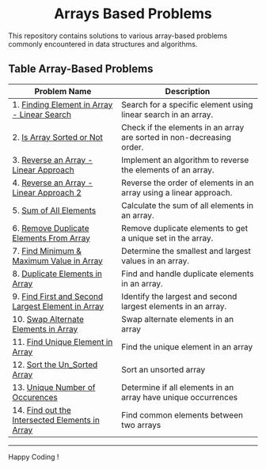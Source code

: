 <h1 align='center'>Arrays Based Problems</h1>
This repository contains solutions to various array-based problems commonly encountered in data structures and algorithms.

## Table Array-Based Problems

| Problem Name                                      | Description                                                          |
|---------------------------------------------------|----------------------------------------------------------------------|
| 1. [Finding Element in Array - Linear Search](https://github.com/JawadSher/Data-Structures-Algorithms-Based-Problems/tree/main/4%20-%20Arrays%20Based%20Problems/Finding%20Element%20in%20Array%20-%20Linear%20Search)           | Search for a specific element using linear search in an array.        |
| 2. [Is Array Sorted or Not](https://github.com/JawadSher/Data-Structures-Algorithms-Based-Problems/tree/main/4%20-%20Arrays%20Based%20Problems/Is%20Array%20Sorted%20or%20Not)                            | Check if the elements in an array are sorted in non-decreasing order.  |
| 3. [Reverse an Array - Linear Approach](https://github.com/JawadSher/Data-Structures-Algorithms-Based-Problems/tree/main/4%20-%20Arrays%20Based%20Problems/Reverse%20an%20Array%20-%20Linear%20Approach)                 | Implement an algorithm to reverse the elements of an array.           |
| 4. [Reverse an Array - Linear Approach 2](https://github.com/JawadSher/Data-Structures-Algorithms-Based-Problems/tree/main/4%20-%20Arrays%20Based%20Problems/Reverse%20an%20Array%20-%20Linear%20Approach%202)               | Reverse the order of elements in an array using a linear approach.    |
| 5. [Sum of All Elements](https://github.com/JawadSher/Data-Structures-Algorithms-Based-Problems/tree/main/4%20-%20Arrays%20Based%20Problems/Sum%20of%20All%20Elements)                               | Calculate the sum of all elements in an array.                         |
| 6. [Remove Duplicate Elements From Array](https://github.com/JawadSher/Data-Structures-Algorithms-Based-Problems/tree/main/4%20-%20Arrays%20Based%20Problems/Remove%20Duplicate%20Elements%20From%20Array)               | Remove duplicate elements to get a unique set in the array.           |
| 7. [Find Minimum & Maximum Value in Array](https://github.com/JawadSher/Data-Structures-Algorithms-Based-Problems/tree/main/4%20-%20Arrays%20Based%20Problems/Find%20Minimum%20%26%20Maximum%20Value%20in%20Array)              | Determine the smallest and largest values in an array.                |
| 8. [Duplicate Elements in Array](https://github.com/JawadSher/Data-Structures-Algorithms-Based-Problems/tree/main/4%20-%20Arrays%20Based%20Problems/Duplicate%20Elements%20in%20Array)                       | Find and handle duplicate elements in an array.                        |
| 9. [Find First and Second Largest Element in Array](https://github.com/JawadSher/Data-Structures-Algorithms-Based-Problems/tree/main/4%20-%20Arrays%20Based%20Problems/Find%20First%20and%20Second%20Largest%20Element%20in%20Array)     | Identify the largest and second largest elements in an array.         |
| 10. [Swap Alternate Elements in Array](https://github.com/JawadSher/Data-Structures-Algorithms-Based-Problems/tree/main/4%20-%20Arrays%20Based%20Problems/Swap%20Alternate%20Elements%20in%20Array) |Swap alternate elements in an array |
| 11. [Find Unique Element in Array](https://github.com/JawadSher/Data-Structures-Algorithms-Based-Problems/tree/main/4%20-%20Arrays%20Based%20Problems/Find%20Unique%20Element%20in%20Array) | Find the unique element in an array |
| 12. [Sort the Un_Sorted Array](https://github.com/JawadSher/Data-Structures-Algorithms-Based-Problems/tree/main/4%20-%20Arrays%20Based%20Problems/Sort%20the%20Un_Sorted%20Array) | Sort an unsorted array |
| 13. [Unique Number of Occurences](https://github.com/JawadSher/Data-Structures-Algorithms-Based-Problems/tree/main/4%20-%20Arrays%20Based%20Problems/Unique%20Number%20of%20Occurences) | Determine if all elements in an array have unique occurrences |
| 14. [Find out the Intersected Elements in Array](https://github.com/JawadSher/Data-Structures-Algorithms-Based-Problems/tree/main/4%20-%20Arrays%20Based%20Problems/Find%20out%20the%20Intersected%20Elements%20in%20Array) | Find common elements between two arrays








<hr>

Happy Coding !
